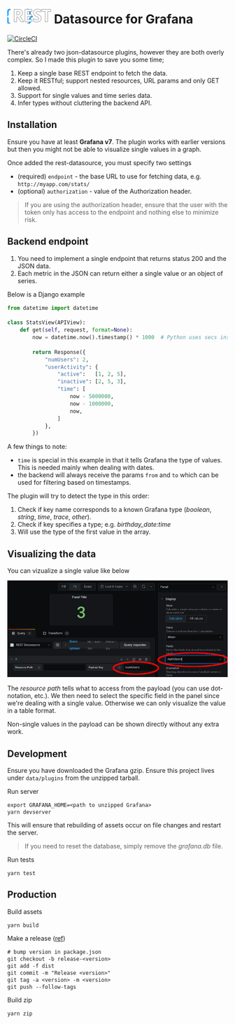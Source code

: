 <h1><img height="40" title="Datasource Logo" src="https://raw.githubusercontent.com/Pithikos/rest-datasource/master/src/img/logo.svg"> Datasource for Grafana</h1>

[![CircleCI](https://circleci.com/gh/grafana/simple-datasource/tree/master.svg?style=svg)](https://circleci.com/gh/grafana/simple-datasource/tree/master)

There's already two json-datasource plugins, however they are both overly complex. So I made this plugin to save you some time;

1. Keep a single base REST endpoint to fetch the data.
2. Keep it RESTful; support nested resources, URL params and only GET allowed.
3. Support for single values and time series data.
4. Infer types without cluttering the backend API.


## Installation

Ensure you have at least **Grafana v7**. The plugin works with earlier versions but then you might not be able to visualize
single values in a graph.

Once added the rest-datasource, you must specify two settings

 - (required) `endpoint` - the base URL to use for fetching data, e.g. `http://myapp.com/stats/`
 - (optional) `authorization` - value of the Authorization header.

> If you are using the authorization header, ensure that the user with the token only has access to the endpoint and nothing else to minimize risk.


## Backend endpoint

1. You need to implement a single endpoint that returns status 200 and the JSON data.
2. Each metric in the JSON can return either a single value or an object of series.

Below is a Django example

```python
from datetime import datetime

class StatsView(APIView):
    def get(self, request, format=None):
        now = datetime.now().timestamp() * 1000  # Python uses secs instead of ms

        return Response({
            "numUsers": 2,
            "userActivity": {
                "active":   [1, 2, 5],
                "inactive": [2, 5, 3],
                "time": [
                    now - 5000000,
                    now - 1000000,
                    now,
                ]
            },
        })
```

A few things to note:

  - `time` is special in this example in that it tells Grafana the type of values. This is needed mainly when dealing with dates.
  - the backend will always receive the params `from` and `to` which can be used for filtering based on timestamps.

The plugin will try to detect the type in this order:

  1. Check if key name corresponds to a known Grafana type (*boolean*, *string*, *time*, *trace*, *other*).
  2. Check if key specifies a type; e.g. *birthday_date:time*
  3. Will use the type of the first value in the array.


## Visualizing the data

You can vizualize a single value like below

<img title="Example settings" src="https://raw.githubusercontent.com/Pithikos/rest-datasource/master/docs/single_value_settings.png">

The *resource path* tells what to access from the payload (you can use dot-notation, etc.). We then need to select the specific field
in the panel since we're dealing with a single value. Otherwise we can only visualize the value in a table format.

Non-single values in the payload can be shown directly without any extra work.


## Development

Ensure you have downloaded the Grafana gzip. Ensure this project lives under `data/plugins` from the unzipped tarball.

Run server

    export GRAFANA_HOME=<path to unzipped Grafana>
    yarn devserver

This will ensure that rebuilding of assets occur on file changes and restart the server.

> If you need to reset the database, simply remove the *grafana.db* file.

Run tests

    yarn test


## Production

Build assets

    yarn build

Make a release ([ref](https://grafana.com/tutorials/build-a-data-source-plugin/#9))

    # bump version in package.json
    git checkout -b release-<version>
    git add -f dist
    git commit -m "Release <version>"
    git tag -a <version> -m <version>
    git push --follow-tags

Build zip

    yarn zip

